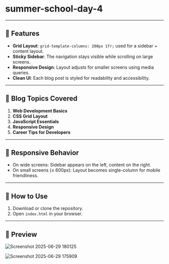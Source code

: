 # summer-school-day-4

---

## 🧱 Features

- **Grid Layout**: `grid-template-columns: 200px 1fr;` used for a sidebar + content layout.
- **Sticky Sidebar**: The navigation stays visible while scrolling on large screens.
- **Responsive Design**: Layout adjusts for smaller screens using media queries.
- **Clean UI**: Each blog post is styled for readability and accessibility.

---

## 📝 Blog Topics Covered

1. **Web Development Basics**
2. **CSS Grid Layout**
3. **JavaScript Essentials**
4. **Responsive Design**
5. **Career Tips for Developers**

---

## 📱 Responsive Behavior

- On wide screens: Sidebar appears on the left, content on the right.
- On small screens (≤ 600px): Layout becomes single-column for mobile friendliness.

---

## 🚀 How to Use

1. Download or clone the repository.
2. Open `index.html` in your browser.

---

## 👀 Preview
![Screenshot 2025-06-29 180125](https://github.com/user-attachments/assets/ad8ade0b-1620-4d7d-9916-47c51196cc94)

![Screenshot 2025-06-29 175909](https://github.com/user-attachments/assets/741f9f2b-c740-45df-ae2c-9eda8948a19e)

